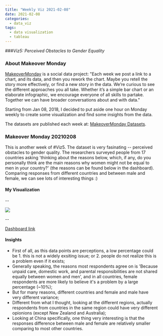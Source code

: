 ```yaml
---
title: "Weekly Viz 2021-02-08"
date: 2021-02-08
categories:
  - data_viz
tags:
  - data visualization
  - tableau
---
```


###*Viz5: Perceived Obstacles to Gender Equality*


### About Makeover Monday

[MakeoverMonday](http://www.makeovermonday.co.uk/) is a social data project:
"Each week we post a link to a chart, and its data, and then you rework the chart.
Maybe you retell the story more effectively, or find a new story in the data.
We’re curious to see the different approaches you all take. Whether it’s a simple bar chart or an elaborate infographic, we encourage everyone of all skills to partake.
Together we can have broader conversations about and with data."

Starting from Jan 08, 2018, I decided to put aside one hour on Monday weekly to create some visualization and find some insights from the data.

The datasets are published each week at: [MakeoverMonday Datasets](http://www.makeovermonday.co.uk/data/).

### Makeover Monday 20210208

This is another week of #Viz5. The dataset is very fasinating -- perceived obstacles to gender quality. The researchers surveyed people from 17 countries asking 'thinking about the reasons below, which, if any, do you personally think are the main reasons why women might not be equal to men in your country?' (the reasons can be found below in the dashboard). Comparing responses from different countries and between male and female, we can see lots of interesting things :)  

#### My Visualization

--  
<div class='tableauPlaceholder' id='viz1612840452285' style='position: relative'>
<noscript><a href='#'>
  <img alt=' ' src='https:&#47;&#47;public.tableau.com&#47;static&#47;images&#47;Ma&#47;MakeOverMonday20210208PerceivedObstaclestoGenderEquality&#47;PerceivedObstaclestoGenderEquality&#47;1_rss.png' style='border: none' />
</a></noscript>
  <object class='tableauViz'  style='display:none;'>
  <param name='host_url' value='https%3A%2F%2Fpublic.tableau.com%2F' />
  <param name='embed_code_version' value='3' />
  <param name='site_root' value='' />
  <param name='name' value='MakeOverMonday20210208PerceivedObstaclestoGenderEquality&#47;PerceivedObstaclestoGenderEquality' />
  <param name='tabs' value='no' />
  <param name='toolbar' value='yes' />
  <param name='static_image' value='https:&#47;&#47;public.tableau.com&#47;static&#47;images&#47;Ma&#47;MakeOverMonday20210208PerceivedObstaclestoGenderEquality&#47;PerceivedObstaclestoGenderEquality&#47;1.png' />
  <param name='animate_transition' value='yes' />
  <param name='display_static_image' value='yes' />
  <param name='display_spinner' value='yes' />
  <param name='display_overlay' value='yes' />
  <param name='display_count' value='yes' />
  <param name='language' value='en' />
  <param name='filter' value='publish=yes' />
</object></div>           
<script type='text/javascript'>        
  var divElement = document.getElementById('viz1612840452285');      
  var vizElement = divElement.getElementsByTagName('object')[0];         
  if ( divElement.offsetWidth > 800 ) { vizElement.style.width='800px';vizElement.style.height='627px';} else if ( divElement.offsetWidth > 500 ) { vizElement.style.width='800px';vizElement.style.height='627px';} else { vizElement.style.width='100%';vizElement.style.height='727px';}           
  var scriptElement = document.createElement('script');                
  scriptElement.src = 'https://public.tableau.com/javascripts/api/viz_v1.js';         
  vizElement.parentNode.insertBefore(scriptElement, vizElement);           
</script>
  
--  

[Dashboard link](https://public.tableau.com/profile/yu.dong#!/vizhome/MakeOverMonday20210208PerceivedObstaclestoGenderEquality/PerceivedObstaclestoGenderEquality?publish=yes)

#### Insights
* First of all, as this data points are perceptions, a low percentage could be 1. this is not a widely exsiting issue; or 2. people do not realize this is a problem even if it exists;  
* Generally speaking, the reasons most respondents agree on is 'Because unpaid care, domestic work, and parental responsibilities are not shared equally between women and men', and in all countries, female respondents are more likely to believe it's a problem by a large percentage (~10%);  
* But for many reasons, different countries and female and male have very different variance;  
* Different from what I thought, looking at the different regions, actually respondents from countries in the same region could have very different opionions (except New Zealand and Australia);  
* Looking at China specifically, one thing very interesting is that the responses difference between male and female are relatively smaller comparing to most other countries.  

